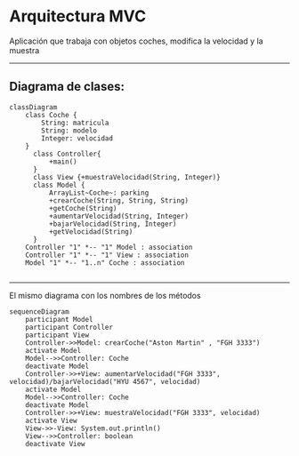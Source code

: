 # Arquitectura MVC

Aplicación que trabaja con objetos coches, modifica la velocidad y la muestra

---
## Diagrama de clases:

```mermaid
classDiagram
    class Coche {
        String: matricula
        String: modelo
        Integer: velocidad
    }
      class Controller{
          +main()
      }
      class View {+muestraVelocidad(String, Integer)}
      class Model {
          ArrayList~Coche~: parking
          +crearCoche(String, String, String)
          +getCoche(String)
          +aumentarVelocidad(String, Integer)
          +bajarVelocidad(String, Integer)
          +getVelocidad(String)
      }
    Controller "1" *-- "1" Model : association
    Controller "1" *-- "1" View : association
    Model "1" *-- "1..n" Coche : association
      
```

---

El mismo diagrama con los nombres de los métodos

```mermaid
sequenceDiagram
    participant Model
    participant Controller
    participant View
    Controller->>Model: crearCoche("Aston Martin" , "FGH 3333")
    activate Model
    Model-->>Controller: Coche
    deactivate Model
    Controller->>+View: aumentarVelocidad("FGH 3333", velocidad)/bajarVelocidad("HYU 4567", velocidad)
    activate Model
    Model-->>Controller: Coche
    deactivate Model
    Controller->>+View: muestraVelocidad("FGH 3333", velocidad)
    activate View
    View->>-View: System.out.println()
    View-->>Controller: boolean
    deactivate View
```




